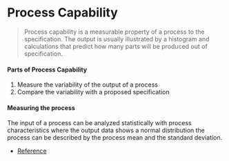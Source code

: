 # Process Capability

> Process capability is a measurable property of a process to the specification. 
The output is usually illustrated by a histogram and calculations that predict how many parts will be produced out of specification.

#### Parts of Process Capability

1. Measure the variability of the output of a process
2. Compare the variability with a proposed specification

#### Measuring the process

The input of a process can be analyzed statistically with process characteristics where the output data shows a normal distribution
the process can be described by the process mean and the standard deviation.

- [Reference](https://en.wikipedia.org/wiki/Process_capability)